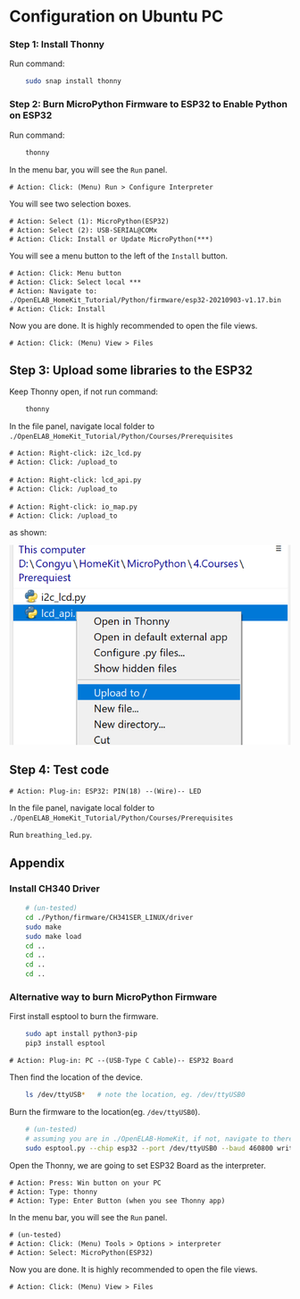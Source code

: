# Configuration on Ubuntu PC

### Step 1: Install Thonny

Run command: 

```bash
    sudo snap install thonny
```

### Step 2: Burn MicroPython Firmware to ESP32 to Enable Python on ESP32

Run command: 

```bash
    thonny
```

In the menu bar, you will see the `Run` panel.

    # Action: Click: (Menu) Run > Configure Interpreter

You will see two selection boxes.

    # Action: Select (1): MicroPython(ESP32)
    # Action: Select (2): USB-SERIAL@COMx
    # Action: Click: Install or Update MicroPython(***) 

You will see a menu button to the left of the `Install` button.

    # Action: Click: Menu button
    # Action: Click: Select local ***
    # Action: Navigate to: ./OpenELAB_HomeKit_Tutorial/Python/firmware/esp32-20210903-v1.17.bin
    # Action: Click: Install

Now you are done. It is highly recommended to open the file views.

    # Action: Click: (Menu) View > Files

## Step 3: Upload some libraries to the ESP32

Keep Thonny open, if not run command:

```bash
    thonny
```

In the file panel, navigate local folder to `./OpenELAB_HomeKit_Tutorial/Python/Courses/Prerequisites`

    # Action: Right-click: i2c_lcd.py
    # Action: Click: /upload_to

    # Action: Right-click: lcd_api.py
    # Action: Click: /upload_to

    # Action: Right-click: io_map.py
    # Action: Click: /upload_to
    
as shown:

![UploadTo](./images/upload_to.jpg)

## Step 4: Test code

    # Action: Plug-in: ESP32: PIN(18) --(Wire)-- LED

In the file panel, navigate local folder to `./OpenELAB_HomeKit_Tutorial/Python/Courses/Prerequisites`

Run `breathing_led.py`.


## Appendix

### Install CH340 Driver

```bash
    # (un-tested)
    cd ./Python/firmware/CH341SER_LINUX/driver
    sudo make
    sudo make load
    cd ..
    cd ..
    cd ..
    cd ..
```

### Alternative way to burn MicroPython Firmware 

First install esptool to burn the firmware.

```bash
    sudo apt install python3-pip
    pip3 install esptool
```

    # Action: Plug-in: PC --(USB-Type C Cable)-- ESP32 Board

Then find the location of the device.

```bash
    ls /dev/ttyUSB*   # note the location, eg. /dev/ttyUSB0
```
    
Burn the firmware to the location(eg. `/dev/ttyUSB0`).

```bash
    # (un-tested)
    # assuming you are in ./OpenELAB-HomeKit, if not, navigate to there
    sudo esptool.py --chip esp32 --port /dev/ttyUSB0 --baud 460800 write_flash -z 0x1000 ./Python/firmware/esp32-20210902-v1.17.bin
```

Open the Thonny, we are going to set ESP32 Board as the interpreter.

    # Action: Press: Win button on your PC
    # Action: Type: thonny
    # Action: Type: Enter Button (when you see Thonny app)

In the menu bar, you will see the `Run` panel.
    
    # (un-tested)
    # Action: Click: (Menu) Tools > Options > interpreter
    # Action: Select: MicroPython(ESP32)

Now you are done. It is highly recommended to open the file views.

    # Action: Click: (Menu) View > Files